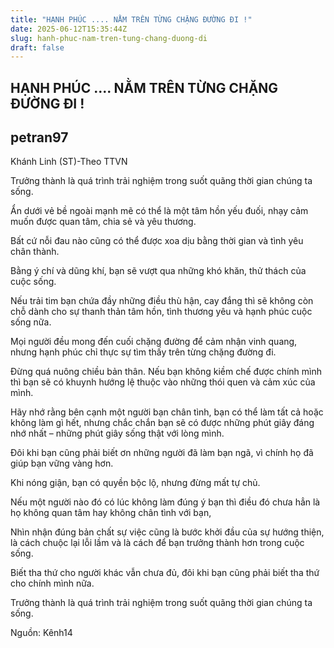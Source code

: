 ```yaml
---
title: "HẠNH PHÚC .... NẰM TRÊN TỪNG CHẶNG ĐƯỜNG ĐI !"
date: 2025-06-12T15:35:44Z
slug: hanh-phuc-nam-tren-tung-chang-duong-di
draft: false
---
```


## HẠNH PHÚC .... NẰM TRÊN TỪNG CHẶNG ĐƯỜNG ĐI !

## petran97

Khánh Linh (ST)-Theo TTVN
 
Trưởng thành là quá trình trải nghiệm trong suốt quãng thời gian chúng ta sống. 
 
Ẩn dưới vẻ bề ngoài mạnh mẽ có thể là một tâm hồn yếu đuối, nhạy cảm muốn được quan tâm, chia sẻ và yêu thương.
 
Bất cứ nỗi đau nào cũng có thể được xoa dịu bằng thời gian và tình yêu chân thành.
 
Bằng ý chí và dũng khí, bạn sẽ vượt qua những khó khăn, thử thách của cuộc sống.
 
Nếu trải tim bạn chứa đầy những điều thù hận, cay đắng thì sẽ không còn chỗ dành cho sự thanh thản tâm hồn, tình thương yêu và hạnh phúc cuộc sống nữa.
 
Mọi người đều mong đến cuối chặng đường để cảm nhận vinh quang, nhưng hạnh phúc chỉ thực sự tìm thấy trên từng chặng đường đi.
 
 
 
Đừng quá nuông chiều bản thân. Nếu bạn không kiềm chế được chính mình thì bạn sẽ có khuynh hướng lệ thuộc vào những thói quen và cảm xúc của mình.
 
Hãy nhớ rằng bên cạnh một người bạn chân tình, bạn có thể làm tất cả hoặc không làm gì hết, nhưng chắc chắn bạn sẽ có được những phút giây đáng nhớ nhất – những phút giây sống thật với lòng mình.
 
Đôi khi bạn cũng phải biết ơn những người đã làm bạn ngã, vì chính họ đã giúp bạn vững vàng hơn.
 
Khi nóng giận, bạn có quyền bộc lộ, nhưng đừng mất tự chủ.
 
Nếu một người nào đó có lúc không làm đúng ý bạn thì điều đó chưa hẳn là họ không quan tâm hay không chân tình với bạn,
 
Nhìn nhận đúng bản chất sự việc cũng là bước khởi đầu của sự hướng thiện, là cách chuộc lại lỗi lầm và là cách để bạn trưởng thành hơn trong cuộc sống.
 
Biết tha thứ cho người khác vẫn chưa đủ, đôi khi bạn cũng phải biết tha thứ cho chính mình nữa.
 
Trưởng thành là quá trình trải nghiệm trong suốt quãng thời gian chúng ta sống.
 
Nguồn: Kênh14